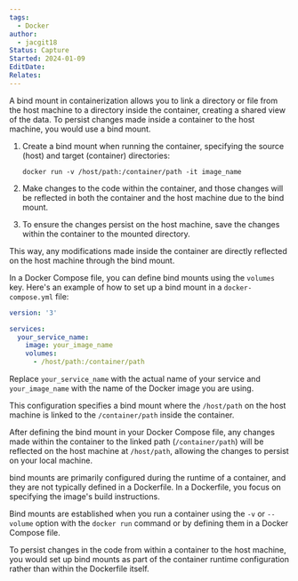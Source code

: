 ```yaml
---
tags:
  - Docker
author:
  - jacgit18
Status: Capture
Started: 2024-01-09
EditDate: 
Relates:
---
```

A bind mount in containerization allows you to link a directory or file from the host machine to a directory inside the container, creating a shared view of the data. To persist changes made inside a container to the host machine, you would use a bind mount.

1. Create a bind mount when running the container, specifying the source (host) and target (container) directories:
   ```
   docker run -v /host/path:/container/path -it image_name
   ```

2. Make changes to the code within the container, and those changes will be reflected in both the container and the host machine due to the bind mount.

3. To ensure the changes persist on the host machine, save the changes within the container to the mounted directory.

This way, any modifications made inside the container are directly reflected on the host machine through the bind mount.


In a Docker Compose file, you can define bind mounts using the `volumes` key. Here's an example of how to set up a bind mount in a `docker-compose.yml` file:

```yaml
version: '3'

services:
  your_service_name:
    image: your_image_name
    volumes:
      - /host/path:/container/path
```

Replace `your_service_name` with the actual name of your service and `your_image_name` with the name of the Docker image you are using.

This configuration specifies a bind mount where the `/host/path` on the host machine is linked to the `/container/path` inside the container.

After defining the bind mount in your Docker Compose file, any changes made within the container to the linked path (`/container/path`) will be reflected on the host machine at `/host/path`, allowing the changes to persist on your local machine.


bind mounts are primarily configured during the runtime of a container, and they are not typically defined in a Dockerfile. In a Dockerfile, you focus on specifying the image's build instructions.

Bind mounts are established when you run a container using the `-v` or `--volume` option with the `docker run` command or by defining them in a Docker Compose file.

To persist changes in the code from within a container to the host machine, you would set up bind mounts as part of the container runtime configuration rather than within the Dockerfile itself.
